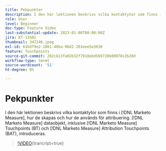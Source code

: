 ```yaml
---
title: Pekpunkter
description: I den här lektionen beskrivs vilka kontaktytor som finns i  [!DNL Marketo Measure], how they are created, and how they are used for attribution. [!DNL Marketo Measure] dataobjekt, inklusive  [!DNL Marketo Measure] kontaktytor (BT) och [!DNL Marketo Measure] Attribution Touchpoints (BAT) som introduceras.
role: User
level: Beginner
doc-type: Feature Video
last-substantial-update: 2023-01-06T00:00:00Z
jira: KT-11681
thumbnail: 347246.jpeg
exl-id: 61bdf9e2-1861-46ba-96d2-261eee5e3630
feature: Touchpoints
source-git-commit: 262cb13fa02b32f7918ebd569720b80078c2b28d
workflow-type: tm+mt
source-wordcount: '51'
ht-degree: 0%

---
```


# Pekpunkter

I den här lektionen beskrivs vilka kontaktytor som finns i [!DNL Marketo Measure], hur de skapas och hur de används för attribuering. [!DNL Marketo Measure] dataobjekt, inklusive [!DNL Marketo Measure] Touchpoints (BT) och [!DNL Marketo Measure] Attribution Touchpoints (BAT), introduceras.

>[!VIDEO](https://video.tv.adobe.com/v/347246/?learn=on){trancript=true}
